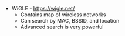 - WiGLE - https://wigle.net/
	- Contains map of wireless networks
	- Can search by MAC, BSSID, and location
	- Advanced search is very powerful